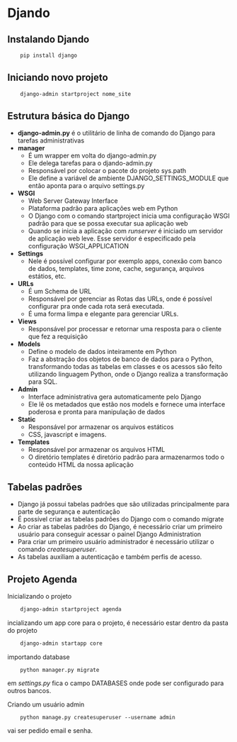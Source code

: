 # Djando 


## Instalando Djando
```bash
    pip install django
```

## Iniciando novo projeto
```bash
    django-admin startproject nome_site
```

## Estrutura básica do Django
- **django-admin.py** é o utilitário de linha de comando do Django para tarefas administrativas
- **manager**
    - É um wrapper em volta do django-admin.py
    - Ele delega tarefas para o djando-admin.py
    - Responsável por colocar o pacote do projeto sys.path
    - Ele define a variável de ambiente DJANGO_SETTINGS_MODULE que então aponta para o arquivo settings.py
- **WSGI**
    - Web Server Gateway Interface
    - Plataforma padrão para aplicações web em Python
    - O Django com o comando startproject inicia uma configuração WSGI padrão para que se possa executar sua aplicação web
    - Quando se inicia a aplicação com _runserver_ é iniciado um servidor de aplicação web leve. Esse servidor é especificado pela configuração WSGI_APPLICATION
- **Settings**
    - Nele é possível configurar por exemplo apps, conexão com banco de dados, templates, time zone, cache, segurança, arquivos estátios, etc.
- **URLs**
    - É um Schema de URL
    - Responsável por gerenciar as Rotas das URLs, onde é possível configurar pra onde cada rota será executada.
    - É uma forma limpa e elegante para gerenciar URLs.
- **Views**
    - Responsável por processar e retornar uma resposta para o cliente que fez a requisição
- **Models**
    - Define o modelo de dados inteiramente em Python
    - Faz a abstração dos objetos de banco de dados para o Python, transformando todas as tabelas em classes e os acessos são feito utilizando linguagem Python, onde o Django realiza a transformação para SQL.
- **Admin**
    - Interface administrativa gera automaticamente pelo Django
    - Ele lê os metadados que estão nos models e fornece uma interface poderosa e pronta para manipulação de dados
- **Static**
    - Responsável por armazenar os arquivos estáticos
    - CSS, javascript e imagens.
- **Templates**
    - Responsável por armazenar os arquivos HTML
    - O diretório templates é diretório padrão para armazenarmos todo o conteúdo HTML da nossa aplicação


## Tabelas padrões
- Django já possui tabelas padrões que são utilizadas principalmente para parte de segurança e autenticação
- É possível criar as tabelas padrões do Django com o comando migrate
- Ao criar as tabelas padrões do Django, é necessário criar um primeiro usuário para conseguir acessar o painel Django Administration
- Para criar um primeiro usuário administrador é necessário utilizar o comando _createsuperuser_.
- As tabelas auxiliam a autenticação e também perfis de acesso.


## Projeto Agenda

Inicializando o projeto
```bash
    django-admin startproject agenda
```

incializando um app core para o projeto, é necessário estar dentro da pasta do projeto
```bash
    django-admin startapp core
```

importando database
```
    python manager.py migrate
```
em _settings.py_ fica o campo DATABASES onde pode ser configurado para outros bancos.


Criando um usuário admin
```
    python manage.py createsuperuser --username admin
```
vai ser pedido email e senha.